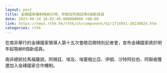 ```yaml
---
layout: post
title: 金磚國家機制吸納沙特、伊朗及阿根廷等6個新成員
date: 2023-08-24 16:02:49.000000000 +08:00
link: https://news.rthk.hk/rthk/ch/component/k2/1714951-20230824.htm
categories: rthk
---
```


在南非舉行的金磚國家領導人第十五次會晤召開特別記者會，宣布金磚國家將於明年起吸納6個新成員。

南非總統拉馬福薩說，阿根廷、埃及、埃塞俄比亞、伊朗、沙特阿拉伯、阿聯酋獲邀加入金磚國家合作機制。
